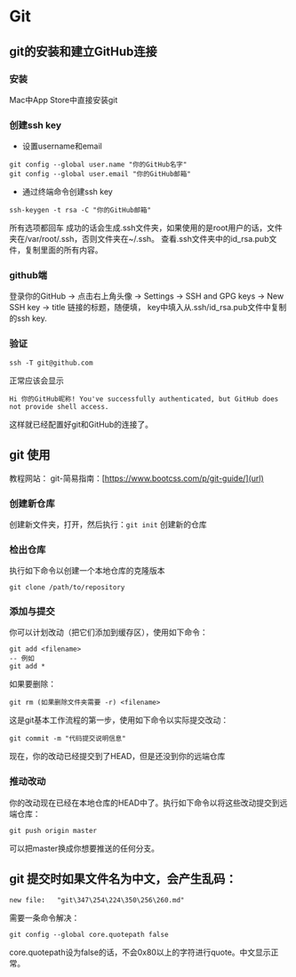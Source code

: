 # Git
## git的安装和建立GitHub连接
### 安装
Mac中App Store中直接安装git
### 创建ssh key
- 设置username和email
```
git config --global user.name "你的GitHub名字"
git config --global user.email "你的GitHub邮箱"
```
- 通过终端命令创建ssh key
```
ssh-keygen -t rsa -C "你的GitHub邮箱"
```
所有选项都回车
成功的话会生成.ssh文件夹，如果使用的是root用户的话，文件夹在/var/root/.ssh，否则文件夹在~/.ssh。
查看.ssh文件夹中的id_rsa.pub文件，复制里面的所有内容。

### github端
登录你的GitHub -> 点击右上角头像 -> Settings -> SSH and GPG keys -> New SSH key -> title 链接的标题，随便填， key中填入从.ssh/id_rsa.pub文件中复制的ssh key.

### 验证
```
ssh -T git@github.com
```
正常应该会显示
```
Hi 你的GitHub昵称! You've successfully authenticated, but GitHub does not provide shell access.
```
这样就已经配置好git和GitHub的连接了。

## git 使用
教程网站：
git-简易指南：[https://www.bootcss.com/p/git-guide/](url)
### 创建新仓库
创建新文件夹，打开，然后执行：```git init``` 创建新的仓库
### 检出仓库
执行如下命令以创建一个本地仓库的克隆版本
```
git clone /path/to/repository
```
### 添加与提交
你可以计划改动（把它们添加到缓存区），使用如下命令：
```
git add <filename>
-- 例如
git add *
```
如果要删除：
```
git rm (如果删除文件夹需要 -r) <filename>
```
这是git基本工作流程的第一步，使用如下命令以实际提交改动：
```
git commit -m "代码提交说明信息"
```
现在，你的改动已经提交到了HEAD，但是还没到你的远端仓库
### 推动改动
你的改动现在已经在本地仓库的HEAD中了。执行如下命令以将这些改动提交到远端仓库：
```
git push origin master
```
可以把master换成你想要推送的任何分支。
## git 提交时如果文件名为中文，会产生乱码：
```
new file:   "git\347\254\224\350\256\260.md"
```
需要一条命令解决：
```
git config --global core.quotepath false
```
core.quotepath设为false的话，不会0x80以上的字符进行quote。中文显示正常。
